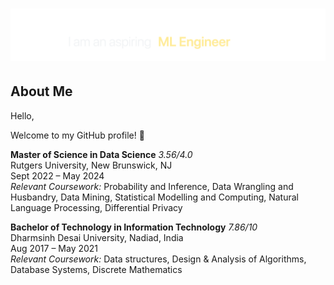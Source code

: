 
<h1 align="center">
    <img         src="https://github.com/patelvishwa1999/patelvishwa1999/blob/8b4b1277d4b4ff080292fbfac6d81aba60f14b5b/images_svg/namegithub2.gif" alt="Vishwa Patel" />
</h1>

## About Me

<p> Hello, </p>
Welcome to my GitHub profile! 🚀


**Master of Science in Data Science** *3.56/4.0* \
Rutgers University, New Brunswick, NJ \
Sept 2022 – May 2024 \
*Relevant Coursework:* Probability and Inference, Data Wrangling and Husbandry, Data Mining, Statistical Modelling and Computing, Natural Language Processing, Differential Privacy

**Bachelor of Technology in Information Technology** *7.86/10* \
Dharmsinh Desai University, Nadiad, India \
Aug 2017 – May 2021 \
*Relevant Coursework:* Data structures, Design & Analysis of Algorithms, Database Systems, Discrete Mathematics


